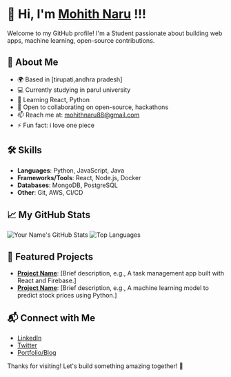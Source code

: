 # 👋 Hi, I'm [Mohith Naru](https://linktr.ee/mohithnaru) !!!

Welcome to my GitHub profile! I'm a Student passionate about building web apps, machine learning, open-source contributions.

## 🚀 About Me
- 🌍 Based in [tirupati,andhra pradesh]
- 💻 Currently studying in parul university
- 🌱 Learning  React, Python
- 👯 Open to collaborating on open-source, hackathons
- 📫 Reach me at: mohithnaru88@gmail.com
- ⚡ Fun fact: i love one piece

## 🛠️ Skills
- **Languages**:  Python, JavaScript, Java
- **Frameworks/Tools**: React, Node.js, Docker
- **Databases**: MongoDB, PostgreSQL
- **Other**:  Git, AWS, CI/CD

## 📈 My GitHub Stats
![Your Name's GitHub Stats](https://github-readme-stats.vercel.app/api?username=yourusername&show_icons=true&theme=radical)
![Top Languages](https://github-readme-stats.vercel.app/api/top-langs/?username=yourusername&layout=compact&theme=radical)

## 🌟 Featured Projects
- **[Project Name](link-to-repo)**: [Brief description, e.g., A task management app built with React and Firebase.]
- **[Project Name](link-to-repo)**: [Brief description, e.g., A machine learning model to predict stock prices using Python.]

## 📬 Connect with Me
- [LinkedIn](https://in.linkedin.com/in/mohith-naru-715ab2314)
- [Twitter](https://twitter.com/yourusername)
- [Portfolio/Blog](https://yourwebsite.com)

Thanks for visiting! Let's build something amazing together! 🚀
